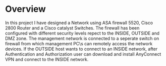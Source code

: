 # Overview
In this project I have designed a Network using ASA firewall 5520, Cisco 2800 Router and a Cisco catalyst Switches.
The firewall has been configured with different security levels repect to the INSIDE, OUTSIDE and DMZ zone.
The management network is connected to a seperate switch on firewall from which management PC\s can remotely access
the network devices. If the OUTSIDE host wants to connect to an INSIDE network, after Authentication and Authorization
user can download and install AnyConnect VPN and connect to the INSIDE network.

